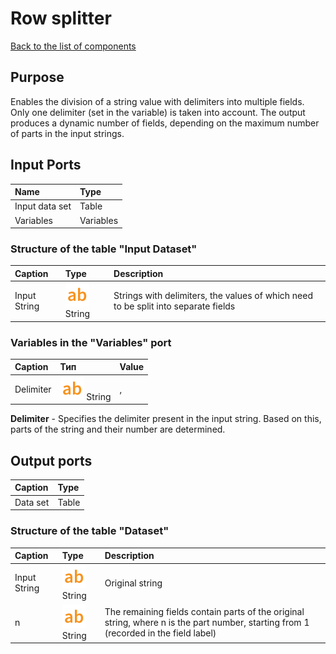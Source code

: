 # Row splitter

[Back to the list of components](../README.md)

## Purpose

Enables the division of a string value with delimiters into multiple fields. Only one delimiter (set in the variable) is taken into account. The output produces a dynamic number of fields, depending on the maximum number of parts in the input strings.

## Input Ports

| Name             | Type        |
|:---------------------|:-----------|
| Input data set	 | Table    |
| Variables	        | Variables |

### Structure of the table "Input Dataset"

| Caption          | Type   | Description       |
|:---------------|:--------------------------------|:-----------------------------------------------------------------------|
| Input String | ![](./img/string.svg) String | Strings with delimiters, the values of which need to be split into separate fields |

### Variables in the "Variables" port

| Caption       | Тип                             | Value    |
|:------------|:--------------------------------|:------------|
| Delimiter | ![](./img/string.svg) String | ,           |

**Delimiter** - Specifies the delimiter present in the input string. Based on this, parts of the string and their number are determined.

## Output ports

| Caption              | Type        |
|:----------------------|:-----------|
| Data set         | Table    |

### Structure of the table "Dataset"

| Caption          | Type        | Description        |
|:---------------|:-------------|:-------------------------|
| Input String | ![](./img/string.svg) String | Original string |
| n              | ![](./img/string.svg) String | The remaining fields contain parts of the original string, where n is the part number, starting from 1 (recorded in the field label) |
